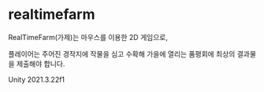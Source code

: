# realtimefarm

RealTimeFarm(가제)는 마우스를 이용한 2D 게임으로,

플레이어는 주어진 경작지에 작물을 심고 수확해 가을에 열리는 품평회에 최상의 결과물을 제출해야 합니다.

Unity 2021.3.22f1